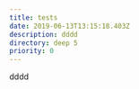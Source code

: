 ```yaml
---
title: tests
date: 2019-06-13T13:15:18.403Z
description: dddd
directory: deep 5
priority: 0
---
```

dddd
